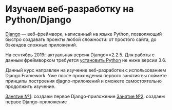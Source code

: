 # Изучаем веб-разработку на Python/Djangо

[Django](https://djangoproject.com) — веб-фреймворк, написанный на языке 
Python, позволяющий быстро создавать проекты любой сложности: от простого 
сайта, до бэкендов сложных приложений.

На сентябрь 2019г актуальная версия Django==2.2.5. Для работы с данным 
фреймворком требуется [установить Python](https://python.org) не ниже 
версии 3.6.

Данный курс направлен на изучение веб-разработки с использованием 
Django Framework. Уже после прохождения первого занятия вы поймете
принципы построения djagno-приложений и сможете самостоятельно продолжить
изучение.

[Занятие №1](https://github.com/artembo/learn_django/blob/book/lessons/first_app.rst): создаем первое Django-приложение
[Занятие №2](https://github.com/artembo/learn_django/blob/book/lessons/extended_and_optimized_app.rst): создаем первое Django-приложение